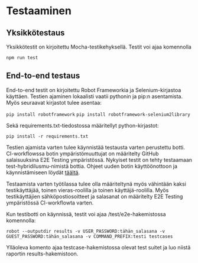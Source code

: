 # Testaaminen

## Yksikkötestaus

Yksikkötestit on kirjoitettu Mocha-testikehyksellä. Testit voi ajaa komennolla

`npm run test`

## End-to-end testaus

End-to-end testit on kirjoitettu Robot Frameworkia ja Selenium-kirjastoa käyttäen. Testien ajaminen lokaalisti vaatii pythonin ja pip:n asentamista. Myös seuraavat kirjastot tulee asentaa:

`pip install robotframework`
`pip install robotframework-selenium2library`

Sekä requirements.txt-tiedostossa määritellyt python-kirjastot: 

`pip install -r requirements.txt`

Testien ajamista varten tulee käynnistää testausta varten perustettu botti. CI-workflowssa botin ympäristömuuttujat on määritelty GitHub salaisuuksina E2E Testing ympäristössä. Nykyiset testit on tehty testaamaan test-hybridilusmu-nimistä bottia. Ohjeet uuden botin käyttöönottoon ja käynnistämiseen löydät [täältä](https://github.com/hytuslain/hytuslain/blob/master/docs/kayttoonottoohjeet.md).

Testaamista varten työtilassa tulee olla määriteltynä myös vähintään kaksi testikäyttäjää, toinen vieras-roolilla ja toinen käyttäjä-roolilla. Myös testikäyttäjien sähköpostiosoitteet ja salasanat on määritelty E2E Testing ympäristössä CI-workflowta varten.

Kun testibotti on käynnissä, testit voi ajaa /test/e2e-hakemistossa komennolla:

`robot --outputdir results -v USER_PASSWORD:tähän_salasana -v GUEST_PASSWORD:tähän_salasana -v COMMAND_PREFIX:testi testcases`

Ylläoleva komento ajaa testcase-hakemistossa olevat test suitet ja luo niistä raportin results-hakemistoon.
